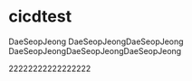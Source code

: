 # cicdtest
DaeSeopJeong
DaeSeopJeongDaeSeopJeong
DaeSeopJeongDaeSeopJeongDaeSeopJeong






22222222222222222

